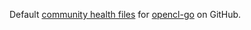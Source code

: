 Default [community health files](https://docs.github.com/en/communities/setting-up-your-project-for-healthy-contributions/creating-a-default-community-health-file) for [opencl-go](https://github.com/opencl-go) on GitHub.
